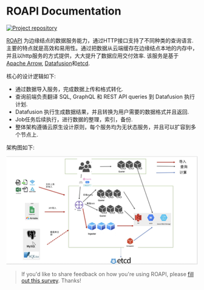 # ROAPI Documentation

[![Project repository](https://img.shields.io/badge/repo-github-blue)](https://github.com/roapi-cloud/roapi-cloud)

[ROAPI](https://github.com/roapi-cloud/roapi-cloud) 为边缘结点的数据服务能力，通过HTTP接口支持了不同种类的查询语言.
主要的特点就是高效和易用性。通过把数据从云端缓存在边缘结点本地的内存中，并且以http服务的方式提供，大大提升了数据应用交付效率.
该服务是基于 [Apache Arrow](https://github.com/apache/arrow),
[Datafusion](https://github.com/apache/arrow-datafusion)和[etcd](https://github.com/etcd-io/etcd). 

核心的设计逻辑如下:

* 通过数据导入服务，完成数据上传和格式转化.
* 查询前端负责翻译 SQL, GraphQL 和 REST API queries 到 Datafusion 执行计划.
* Datafusion 执行生成数据结果，并且转换为用户需要的数据格式并且返回.
* Job任务后续执行，进行数据的整理，索引，备份.
* 整体架构遵循云原生设计原则，每个服务均为无状态服务，并且可以扩容到多个节点上.
  

架构图如下:

<img alt="roapi-design-diagram" src="./images/arch.jpg">

> If you'd like to share feedback on how you're using ROAPI, please [fill out this survey](https://docs.google.com/forms/d/1M1s1scZX39UouuVF8WzIFQoSyeKX5dMVQgQMtYJKGZU). Thanks!
